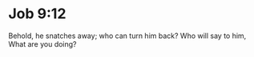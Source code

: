 # Job 9:12

Behold, he snatches away; who can turn him back? Who will say to him, What are you doing?
